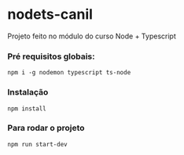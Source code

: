 # nodets-canil
Projeto feito no módulo do curso Node + Typescript

### Pré requisitos globais:
`npm i -g nodemon typescript ts-node`

### Instalação
`npm install`

### Para rodar o projeto
`npm run start-dev`

